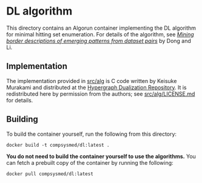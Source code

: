 # DL algorithm
This directory contains an Algorun container implementing the DL algorithm for minimal hitting set enumeration.
For details of the algorithm, see [_Mining border descriptions of emerging patterns from dataset pairs_](//doi.org/10.1007/s10115-004-0178-1) by Dong and Li.

## Implementation
The implementation provided in [src/alg](src/alg) is C code written by Keisuke Murakami and distributed at the [Hypergraph Dualization Repository](//research.nii.ac.jp/~uno/dualization.html).
It is redistributed here by permission from the authors; see [src/alg/LICENSE.md](src/alg/LICENSE.md) for details.

## Building
To build the container yourself, run the following from this directory:

    docker build -t compsysmed/dl:latest .

**You do not need to build the container yourself to use the algorithms.**
You can fetch a prebuilt copy of the container by running the following:

    docker pull compsysmed/dl:latest
